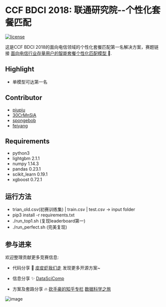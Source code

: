 # CCF BDCI 2018: 联通研究院--个性化套餐匹配

[![license](https://img.shields.io/github/license/mashape/apistatus.svg?maxAge=2592000)](https://github.com/minerva-ml/open-solution-home-credit/blob/master/LICENSE)

这是CCF BDCI 2018的面向电信领域的个性化套餐匹配第一名解决方案，赛题链接
[面向电信行业存量用户的智能套餐个性化匹配模型
](https://www.datafountain.cn/competitions/311/details) :hibiscus:.



## Highlight

- 单模型可达第一名

## Contributor
- [piupiu](https://www.kaggle.com/pureheart)
- [30CrMnSiA](https://www.kaggle.com/h4211819)
- [spongebob](https://www.kaggle.com/baomengjiao)
- [feiyang](https://www.kaggle.com/panfeiyang)

## Requirements
 - python3
 - lightgbm 2.1.1
 - numpy 1.14.3
 - pandas 0.23.1
 - scikit_learn 0.19.1
 - xgboost 0.72.1


## 运行方法
 - trian_old.csv(初赛训练集) | train.csv | test.csv -> input folder
 - pip3 install -r requirements.txt
 - ./run_top1.sh (复现leaderboard第一)
 - ./run_perfect.sh (完美复现)

 

## 参与进来
欢迎整理贡献更多竞赛信息:

- 代码分享 :dog: [皮皮虾我们走](https://github.com/PPshrimpGo) 发现更多开源方案~

- 信息分享 :sparkles: [DataSciComp](https://github.com/iphysresearch/DataSciComp)
 
- 方案及套路分享 :fire: [砍手豪的知乎专栏](https://zhuanlan.zhihu.com/c_32887913) [数据科学之旅](https://zhuanlan.zhihu.com/c_173835749)

![image](http://github.com/PPshrimpGo/BDCI2018-ChinauUicom-1st-solution/raw/master/images/q.jpg) 
